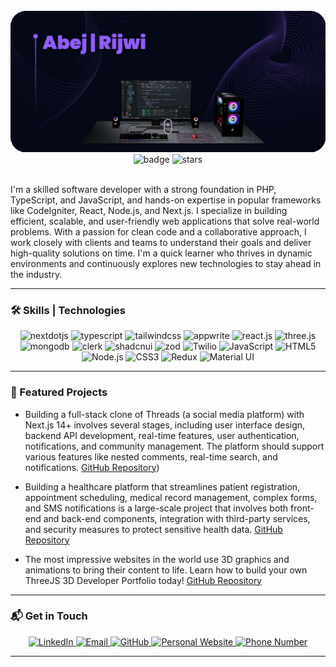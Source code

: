 <div align="center">
  <br />
    <a href="https://www.youtube.com/@JavaScriptTutorialFamily" target="_blank">
      <img src="banner.png" alt="Abej Rijwi" />
    </a>
  <br />
  <div>
    <img src="https://img.shields.io/github/followers/Abej-Rijwi?label=Followers&style=social" alt="badge" width="125" />
    <img src="https://img.shields.io/github/stars/Abej-Rijwi?label=GitHub%20Stars&style=social" alt="stars" width="150" />
  </div>
</div>

<br />

I'm a skilled software developer with a strong foundation in PHP, TypeScript, and JavaScript, and hands-on expertise in popular frameworks like CodeIgniter, React, Node.js, and Next.js. I specialize in building efficient, scalable, and user-friendly web applications that solve real-world problems. With a passion for clean code and a collaborative approach, I work closely with clients and teams to understand their goals and deliver high-quality solutions on time. I'm a quick learner who thrives in dynamic environments and continuously explores new technologies to stay ahead in the industry.

---

### 🛠️ Skills | Technologies

<div align="center">
    <img src="https://img.shields.io/badge/-Next_JS-black?style=for-the-badge&logoColor=white&logo=nextdotjs&color=000000" alt="nextdotjs" />
    <img src="https://img.shields.io/badge/-TypeScript-black?style=for-the-badge&logoColor=white&logo=typescript&color=3178C6" alt="typescript" />
    <img src="https://img.shields.io/badge/-Tailwind_CSS-black?style=for-the-badge&logoColor=white&logo=tailwindcss&color=06B6D4" alt="tailwindcss" />
    <img src="https://img.shields.io/badge/-Appwrite-black?style=for-the-badge&logoColor=white&logo=appwrite&color=FD366E" alt="appwrite" />
    <img src="https://img.shields.io/badge/-React_JS-black?style=for-the-badge&logoColor=white&logo=react&color=61DAFB" alt="react.js" />
    <img src="https://img.shields.io/badge/-Three_JS-black?style=for-the-badge&logoColor=white&logo=threedotjs&color=000000" alt="three.js" />
    <img src="https://img.shields.io/badge/-MongoDB-black?style=for-the-badge&logoColor=white&logo=mongodb&color=47A248" alt="mongodb" />
    <img src="https://img.shields.io/badge/-Clerk-black?style=for-the-badge&logoColor=white&logo=clerk&color=6C47FF" alt="clerk" />
    <img src="https://img.shields.io/badge/-Shadcn_UI-black?style=for-the-badge&logoColor=white&logo=shadcnui&color=000000" alt="shadcnui" />
    <img src="https://img.shields.io/badge/-Zod-black?style=for-the-badge&logoColor=white&logo=zod&color=3E67B1" alt="zod" />
    <img src="https://img.shields.io/badge/Twilio-F22F46?style=for-the-badge&logo=twilio&logoColor=white" alt="Twilio" />
    <img src="https://img.shields.io/badge/JavaScript-F7DF1E?style=for-the-badge&logo=javascript&logoColor=black" alt="JavaScript" />
    <img src="https://img.shields.io/badge/HTML5-E34F26?style=for-the-badge&logo=html5&logoColor=white" alt="HTML5" />
    <img src="https://img.shields.io/badge/Node.js-339933?style=for-the-badge&logo=nodedotjs&logoColor=white" alt="Node.js" />
    <img src="https://img.shields.io/badge/CSS3-1572B6?style=for-the-badge&logo=css3&logoColor=white" alt="CSS3" />
    <img src="https://img.shields.io/badge/Redux-593D88?style=for-the-badge&logo=redux&logoColor=white" alt="Redux" />
    <img src="https://img.shields.io/badge/MUI-007FFF?style=for-the-badge&logo=mui&logoColor=white" alt="Material UI" />
</div>

---

### 🚀 Featured Projects

- Building a full-stack clone of Threads (a social media platform) with Next.js 14+ involves several stages, including user interface design, backend API development, real-time features, user authentication, notifications, and community management. The platform should support various features like nested comments, real-time search, and notifications. [GitHub Repository](https://github.com/Abej-Rijwi/threads))

- Building a healthcare platform that streamlines patient registration, appointment scheduling, medical record management, complex forms, and SMS notifications is a large-scale project that involves both front-end and back-end components, integration with third-party services, and security measures to protect sensitive health data. [GitHub Repository](https://github.com/Abej-Rijwi/healthcare)
  
- The most impressive websites in the world use 3D graphics and animations to bring their content to life. Learn how to build your own ThreeJS 3D Developer Portfolio today! [GitHub Repository](https://github.com/Abej-Rijwi/portfolio)

---

### 📬 Get in Touch

<div align="center">
  <a href="https://www.linkedin.com/in/abej-rijwi/">
    <img src="https://img.shields.io/badge/LinkedIn-4C9CD6?style=for-the-badge&logo=linkedin&logoColor=white" alt="LinkedIn" />
  </a>
  <a href="mailto:abejrijwicareers@gmail.com">
    <img src="https://img.shields.io/badge/Gmail-FF6347?style=for-the-badge&logo=gmail&logoColor=white" alt="Email" />
  </a>
  <a href="https://github.com/Abej-Rijwi/">
    <img src="https://img.shields.io/badge/GitHub-4A4A4A?style=for-the-badge&logo=github&logoColor=white" alt="GitHub" />
  </a>
  <a href="https://portfolioreact-orcin-alpha.vercel.app/">
    <img src="https://img.shields.io/badge/Website-FF4500?style=for-the-badge&logo=Google-Chrome&logoColor=white" alt="Personal Website" />
  </a>
  <a href="tel:+919801272766">
    <img src="https://img.shields.io/badge/Phone-32CD32?style=for-the-badge&logo=phone&logoColor=white" alt="Phone Number" />
  </a>
</div>


---

